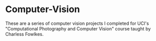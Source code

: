 # Computer-Vision

These are a series of computer vision projects I completed for UCI's "Computational Photography and Computer Vision" course taught by Charless Fowlkes.
